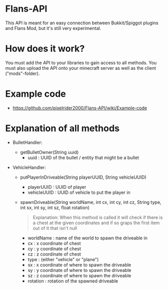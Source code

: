 # Flans-API
This API is meant for an easy connection between Bukkit/Spiggot plugins and Flans Mod, but it's still very experimental.

# How does it work?
You must add the API to your libraries to gain access to all methods. You must also upload the API onto your minecraft server as well as the client ("mods"-folder).

# Example code
  - https://github.com/pixelrider2000/Flans-API/wiki/Example-code

# Explanation of all methods
- BulletHandler:
  - getBulletOwner(String uuid)
    - uuid : UUID of the bullet / entity that might be a bullet
    
- VehicleHandler:
  - putPlayerInDriveable(String playerUUID, String vehicleUUID)
    - playerUUID : UUID of player
    - vehicleUUID : UUID of vehicle to put the player in
      
  - spawnDriveable(String worldName, int cx, int cy, int cz, String type, int sx, int sy, int sz, float rotation)
    > Explanation: When this method is called it will check if there is a chest at the given coordinates and if so graps the first item out of it that isn't null 
    - worldName : name of the world to spawn the driveable in
    -  cx : x coordinate of chest
    -  cy : y coordinate of chest
    -  cz : z coordinate of chest
    -  type : (either "vehicle" or "plane")
    -  sx : x coordinate of where to spawn the driveable
    -  sy : y coordinate of where to spawn the driveable
    -  sz : z coordinate of where to spawn the driveable
    - rotation : rotation of the spawned driveable
